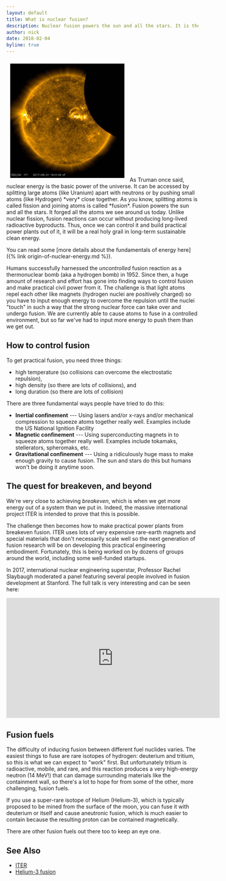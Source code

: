 ```yaml
---
layout: default
title: What is nuclear fusion?
description: Nuclear fusion powers the sun and all the stars. It is the process that forged everything heavier than Hydrogen. Long considered a holy grail energy source, it is being pursued worldwide.
author: nick
date: 2018-02-04
byline: true
---
```

<div class="row">
<div class="col-md-8" markdown="1">

<img class="float-end img-fluid" style="padding:10px;" src="/img/nasa-eclipse-sm.jpg" alt="NASA photo of the August 2017 eclipse" title="NASA photo of the August 2017 eclipse"/>
As Truman once said, nuclear energy is the basic power of the universe. It can be accessed by
splitting large atoms (like Uranium) apart with neutrons or by pushing small atoms (like Hydrogen)
*very* close together. As you know, splitting atoms is called fission and joining atoms is called
*fusion*. Fusion powers the sun and all the stars. It forged all the atoms we see around us today.
Unlike nuclear fission, fusion reactions can occur without producing long-lived radioactive
byproducts. Thus, once we can control it and build practical power plants out of it, it will be a
real holy grail in long-term sustainable clean energy.


You can read some [more details about the fundamentals of energy here]({% link origin-of-nuclear-energy.md %}). 

Humans successfully harnessed the *uncontrolled* fusion reaction as a thermonuclear bomb (aka a
hydrogen bomb) in 1952. Since then, a huge amount of research and effort has gone into finding ways
to control fusion and make practical civil power from it. The challenge is that light atoms repel
each other like magnets (hydrogen nuclei are positively charged) so you have to input enough energy
to overcome the repulsion until the nuclei "touch" in such a way that the strong nuclear force can
take over and undergo fusion. We are currently able to cause atoms to fuse in a controlled
environment, but so far we've had to input more energy to push them than we get out. 

## How to control fusion
To get practical fusion, you need three things: 
* high temperature (so collisions can overcome the electrostatic repulsion), 
* high density (so there are lots of collisions), and
* long duration (so there are lots of collision) 

There are three fundamental ways people have tried to do this:

* **Inertial confinement** --- Using lasers and/or x-rays and/or mechanical compression to squeeze
  atoms together really well. Examples include the US National Ignition Facility
* **Magnetic confinement** --- Using superconducting magnets in to squeeze atoms together really
  well. Examples include tokamaks, stellerators, spheromaks, etc.
* **Gravitational confinement** --- Using a ridiculously huge mass to make enough gravity to cause
  fusion. The sun and stars do this but humans won't be doing it anytime soon. 

## The quest for breakeven, and beyond
We're very close to achieving *breakeven*, which is when we get more energy out of a system
than we put in. Indeed, the massive international project ITER is intended to prove that this is
possible. 

The challenge then becomes how to make practical power plants from breakeven fusion. ITER
uses lots of very expensive rare-earth magnets and special materials that don't necessarily scale
well so the next generation of fusion research will be on developing this practical engineering
embodiment. Fortunately, this is being worked on by dozens of groups around the world, including
some well-funded startups.

In 2017, international nuclear engineering superstar, Professor Rachel Slaybaugh moderated a panel
featuring several people involved in fusion development at Stanford. The full talk is very
interesting and can be seen here:

<iframe width="560" height="315" src="https://www.youtube.com/embed/HwUVcPlkQsI" frameborder="0"
allow="autoplay; encrypted-media" allowfullscreen></iframe>

## Fusion fuels
The difficulty of inducing fusion between different fuel nuclides varies. The easiest things to fuse
are rare isotopes of hydrogen: deuterium and tritium, so this is what we can expect to "work" first.
But unfortunately tritium is radioactive, mobile, and rare, and this reaction produces a very
high-energy neutron (14 MeV!) that can damage surrounding materials like the containment wall, so 
there's a lot to hope for from some of the other, more challenging, fusion fuels. 

If you use a super-rare isotope of Helium (Helium-3), which is typically proposed to be mined from
the surface of the moon, you can fuse it with deuterium or itself and cause aneutronic fusion, which
is much easier to contain because the resulting proton can be contained magnetically. 

There are other fusion fuels out there too to keep an eye one. 

## See Also
* [ITER](https://en.wikipedia.org/wiki/ITER)
* [Helium-3 fusion](https://en.wikipedia.org/wiki/Helium-3#Fusion_reactions)

</div>
</div>
